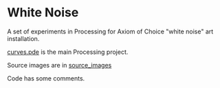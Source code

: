 # White Noise

A set of experiments in Processing for Axiom of Choice "white noise" art installation.

[curves.pde](curves.pde) is the main Processing project.

Source images are in [source_images](source_images)

Code has some comments.